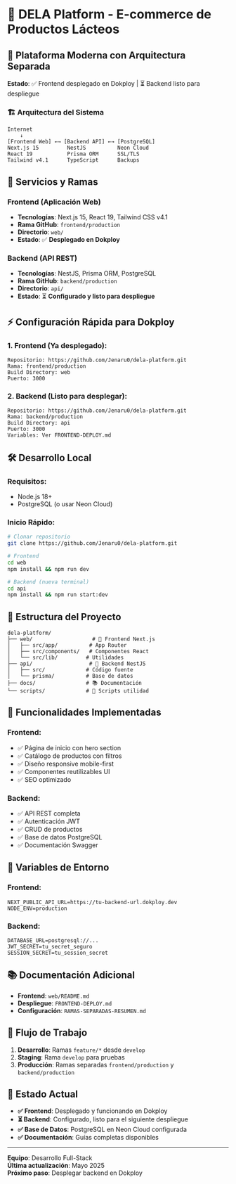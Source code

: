# 🏪 DELA Platform - E-commerce de Productos Lácteos

## 📱 Plataforma Moderna con Arquitectura Separada

**Estado**: ✅ Frontend desplegado en Dokploy | ⏳ Backend listo para despliegue

### 🏗️ Arquitectura del Sistema

```
Internet
    ↓
[Frontend Web] ←→ [Backend API] ←→ [PostgreSQL]
Next.js 15         NestJS          Neon Cloud
React 19           Prisma ORM      SSL/TLS
Tailwind v4.1      TypeScript      Backups
```

## 🚀 Servicios y Ramas

### **Frontend (Aplicación Web)**

- **Tecnologías**: Next.js 15, React 19, Tailwind CSS v4.1
- **Rama GitHub**: `frontend/production`
- **Directorio**: `web/`
- **Estado**: ✅ **Desplegado en Dokploy**

### **Backend (API REST)**

- **Tecnologías**: NestJS, Prisma ORM, PostgreSQL
- **Rama GitHub**: `backend/production`
- **Directorio**: `api/`
- **Estado**: ⏳ **Configurado y listo para despliegue**

## ⚡ Configuración Rápida para Dokploy

### 1. Frontend (Ya desplegado):

```
Repositorio: https://github.com/Jenaru0/dela-platform.git
Rama: frontend/production
Build Directory: web
Puerto: 3000
```

### 2. Backend (Listo para desplegar):

```
Repositorio: https://github.com/Jenaru0/dela-platform.git
Rama: backend/production
Build Directory: api
Puerto: 3000
Variables: Ver FRONTEND-DEPLOY.md
```

## 🛠️ Desarrollo Local

### Requisitos:

- Node.js 18+
- PostgreSQL (o usar Neon Cloud)

### Inicio Rápido:

```bash
# Clonar repositorio
git clone https://github.com/Jenaru0/dela-platform.git

# Frontend
cd web
npm install && npm run dev

# Backend (nueva terminal)
cd api
npm install && npm run start:dev
```

## 📁 Estructura del Proyecto

```
dela-platform/
├── web/                   # 🎨 Frontend Next.js
│   ├── src/app/          # App Router
│   ├── src/components/   # Componentes React
│   └── src/lib/         # Utilidades
├── api/                  # 🔧 Backend NestJS
│   ├── src/             # Código fuente
│   └── prisma/          # Base de datos
├── docs/                # 📚 Documentación
└── scripts/             # 🔨 Scripts utilidad
```

## 🎯 Funcionalidades Implementadas

### Frontend:

- ✅ Página de inicio con hero section
- ✅ Catálogo de productos con filtros
- ✅ Diseño responsive mobile-first
- ✅ Componentes reutilizables UI
- ✅ SEO optimizado

### Backend:

- ✅ API REST completa
- ✅ Autenticación JWT
- ✅ CRUD de productos
- ✅ Base de datos PostgreSQL
- ✅ Documentación Swagger

## 🔐 Variables de Entorno

### Frontend:

```env
NEXT_PUBLIC_API_URL=https://tu-backend-url.dokploy.dev
NODE_ENV=production
```

### Backend:

```env
DATABASE_URL=postgresql://...
JWT_SECRET=tu_secret_seguro
SESSION_SECRET=tu_session_secret
```

## 📚 Documentación Adicional

- **Frontend**: `web/README.md`
- **Despliegue**: `FRONTEND-DEPLOY.md`
- **Configuración**: `RAMAS-SEPARADAS-RESUMEN.md`

## 🔄 Flujo de Trabajo

1. **Desarrollo**: Ramas `feature/*` desde `develop`
2. **Staging**: Rama `develop` para pruebas
3. **Producción**: Ramas separadas `frontend/production` y `backend/production`

## 🎉 Estado Actual

- **✅ Frontend**: Desplegado y funcionando en Dokploy
- **⏳ Backend**: Configurado, listo para el siguiente despliegue
- **✅ Base de Datos**: PostgreSQL en Neon Cloud configurada
- **✅ Documentación**: Guías completas disponibles

---

**Equipo**: Desarrollo Full-Stack  
**Última actualización**: Mayo 2025  
**Próximo paso**: Desplegar backend en Dokploy
